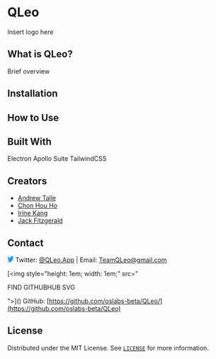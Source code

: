 # QLeo
Insert logo here

## What is QLeo?
Brief overview

## Installation


## How to Use


## Built With

Electron
Apollo Suite
TailwindCSS

## Creators

* [Andrew Talle](https://www.linkedin.com/in/andrewtalle/)
* [Chon Hou Ho](https://www.linkedin.com/in/chon-hou-ho/)
* [Irine Kang](https://www.linkedin.com/in/irinekang/)
* [Jack Fitzgerald](https://www.linkedin.com/in/jcf7/)

## Contact

[<img style="height: 1em; width: 1em;" src="src/assets/_example/twitterLogo.svg">]()  Twitter: [@QLeo.App](https://twitter.com/QLeo.App) | Email: TeamQLeo@gmail.com

[<img style="height: 1em; width: 1em;" src="

FIND GITHUBHUB SVG

">]()  GitHub: [https://github.com/oslabs-beta/QLeo/](https://github.com/oslabs-beta/QLeo)


## License

Distributed under the MIT License. See [`LICENSE`](https://github.com/oslabs-beta/QLeo/blob/main/LICENSE) for more information.

